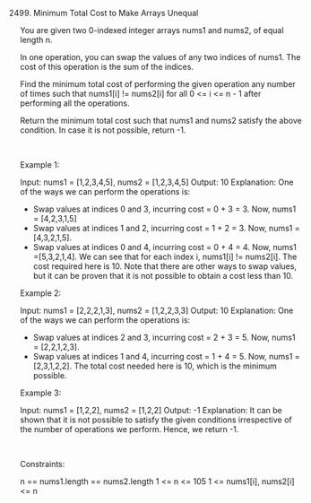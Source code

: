 2499. Minimum Total Cost to Make Arrays Unequal

You are given two 0-indexed integer arrays nums1 and nums2, of equal length n.

In one operation, you can swap the values of any two indices of nums1. The cost of this operation is the sum of the indices.

Find the minimum total cost of performing the given operation any number of times such that nums1[i] != nums2[i] for all 0 <= i <= n - 1 after performing all the operations.

Return the minimum total cost such that nums1 and nums2 satisfy the above condition. In case it is not possible, return -1.

 

Example 1:

Input: nums1 = [1,2,3,4,5], nums2 = [1,2,3,4,5]
Output: 10
Explanation: 
One of the ways we can perform the operations is:
- Swap values at indices 0 and 3, incurring cost = 0 + 3 = 3. Now, nums1 = [4,2,3,1,5]
- Swap values at indices 1 and 2, incurring cost = 1 + 2 = 3. Now, nums1 = [4,3,2,1,5].
- Swap values at indices 0 and 4, incurring cost = 0 + 4 = 4. Now, nums1 =[5,3,2,1,4].
We can see that for each index i, nums1[i] != nums2[i]. The cost required here is 10.
Note that there are other ways to swap values, but it can be proven that it is not possible to obtain a cost less than 10.


Example 2:

Input: nums1 = [2,2,2,1,3], nums2 = [1,2,2,3,3]
Output: 10
Explanation: 
One of the ways we can perform the operations is:
- Swap values at indices 2 and 3, incurring cost = 2 + 3 = 5. Now, nums1 = [2,2,1,2,3].
- Swap values at indices 1 and 4, incurring cost = 1 + 4 = 5. Now, nums1 = [2,3,1,2,2].
The total cost needed here is 10, which is the minimum possible.


Example 3:

Input: nums1 = [1,2,2], nums2 = [1,2,2]
Output: -1
Explanation: 
It can be shown that it is not possible to satisfy the given conditions irrespective of the number of operations we perform.
Hence, we return -1.


 

Constraints:

n == nums1.length == nums2.length
1 <= n <= 105
1 <= nums1[i], nums2[i] <= n